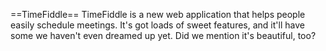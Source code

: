 ==TimeFiddle==
TimeFiddle is a new web application that helps people easily schedule meetings. It's got loads of sweet features, and it'll have some we haven't even dreamed up yet. Did we mention it's beautiful, too?